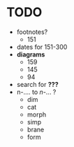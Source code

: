 # TODO

- footnotes?
    + 151
- dates for 151-300
- **diagrams**
    + 159
    + 145
    + 94
- search for **???**
- n-.... to $n$-... ?
    + dim
    + cat
    + morph
    + simp
    + brane
    + form